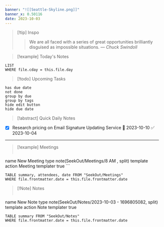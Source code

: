 ```yaml
---
banner: "![[Seattle-Skyline.png]]"
banner_x: 0.50116
date: 2023-10-03
---
```


> [!tip] Inspo
>> We are all faced with a series of great opportunities brilliantly disguised as impossible situations.
> — <cite>Chuck Swindoll</cite>


> [!example] Today's Notes
```dataview
LIST
WHERE file.cday = this.file.day
```

> [!todo] Upcoming Tasks

```tasks
has due date
not done
group by due
group by tags
hide edit button
hide due date
```

> [!abstract] Quick Daily Notes


- [x] Research pricing on Email Signature Updating Service 📅 2023-10-10 ✅ 2023-10-04

---

> [!example] Meetings
>  ```button
name New Meeting
type note(SeekOut/Meetings/8  AM , split) template
action Meeting
templater true ```

```dataview  
TABLE summary, attendees, date FROM "SeekOut/Meetings"  
WHERE file.frontmatter.date = this.file.frontmatter.date  
```

> [!Note]  Notes
> ```button
name New Note
type note(SeekOut/Notes/2023-10-03 - 1696805082, split) template
action Note
templater true
```dataview
TABLE summary FROM "SeekOut/Notes"  
WHERE file.frontmatter.date = this.file.frontmatter.date  
```

​